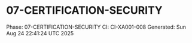 # 07-CERTIFICATION-SECURITY
Phase: 07-CERTIFICATION-SECURITY
CI: CI-XA001-008
Generated: Sun Aug 24 22:41:24 UTC 2025
